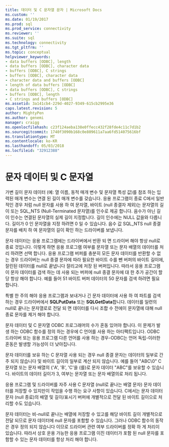 ```yaml
---
title: 데이터 및 C 문자열 문자 | Microsoft Docs
ms.custom: ''
ms.date: 01/19/2017
ms.prod: sql
ms.prod_service: connectivity
ms.reviewer: ''
ms.suite: sql
ms.technology: connectivity
ms.tgt_pltfrm: ''
ms.topic: conceptual
helpviewer_keywords:
- data buffers [ODBC], length
- data buffers [ODBC], character data
- buffers [ODBC], C strings
- buffers [ODBC], character data
- character data and buffers [ODBC]
- length of data buffers [ODBC]
- data buffers [ODBC], C strings
- buffers [ODBC], length
- C strings and buffers [ODBC]
ms.assetid: 3a141cb4-229d-4027-9349-615cb2995e36
caps.latest.revision: 5
author: MightyPen
ms.author: genemi
manager: craigg
ms.openlocfilehash: c23f124aeba138e0ffecc432f28fde4c11c7d1b2
ms.sourcegitcommit: 1740f3090b168c0e809611a7aa6fd514075616bf
ms.translationtype: MT
ms.contentlocale: ko-KR
ms.lasthandoff: 05/03/2018
ms.locfileid: "32912388"
---
```

# <a name="character-data-and-c-strings"></a>문자 데이터 및 C 문자열
가변 길이 문자 데이터 (예: 열 이름, 동적 매개 변수 및 문자열 특성 값)를 참조 하는 입력된 매개 변수는 연결 된 길이 매개 변수를 갖습니다. 응용 프로그램이 종료 C에서 일반적인 경우 처럼 null 문자를 사용 하 여 문자열, 바이트 (null 종결자 제외)는 문자열의 길이 또는 SQL_NTS (Null-Terminated 문자열)를 인수로 제공 합니다. 음수가 아닌 길이 인수는 연결된 문자열의 실제 길이 지정합니다. 길이 인수에는 NULL 값을와 다릅니다. 길이가 0 인 문자열을 지정 하려면 0 일 수 있습니다. 음수 값 SQL_NTS null 종결 문자를 배치 하 여 문자열의 길이 확인 하는 드라이버를 보냅니다.  
  
 문자 데이터는 응용 프로그램에는 드라이버에서 반환 되 면 드라이버 해야 항상 null로 종료 것입니다. 이렇게 하면 응용 프로그램 여부를 문자열 또는 문자 배열의 데이터를 처리 하려면 선택 합니다. 응용 프로그램 버퍼를 충분히 모든 문자 데이터를 반환할 수 없는 경우 드라이버는 null 종결 문자에 따라 필요한 바이트 수를 뺀 버퍼의 바이트 길이에, 잘린된 데이터를 null로 끝냅니다 잘리고에 저장 된 버퍼입니다. 따라서 응용 프로그램이 문자 데이터를 검색 하는 데 사용 되는 버퍼에 null 종결 문자에 대 한 추가 공간이 할당 항상 해야 합니다. 예를 들어 51 바이트 버퍼 데이터의 50 문자를 검색 하려면 필요 합니다.  
  
 특별 한 주의 해야 응용 프로그램과 보내거나 긴 문자 데이터에 사용 하 여 파트를 검색 하는 경우 드라이버에서 **SQLPutData** 또는 **SQLGetData**합니다. 데이터를 일련의 null로 끝나는 문자열로로 전달 되 면 데이터를 다시 조합 수 전에이 문자열에 대해 null 종료 문자를 제거 해야 합니다.  
  
 문자 데이터 및 C 문자열 ODBC 프로그래머의 수가 혼동 있어야 합니다. 이 문제가 발생 하는 ODBC 함수를 정의 하는 경우에 C 언어를 사용 하는 아티팩트입니다. ODBC 드라이버 또는 응용 프로그램 다른 언어를 사용 하는 경우-ODBC는 언어 독립-이러한 혼동은 발생할 가능성이 더 낮아집니다.  
  
 문자 데이터를 보유 하는 C 문자열 사용 되는 경우 null 종결 문자는 데이터의 일부로 간주 되지 않습니다 및 바이트 길이의 일부로 계산 되지 않습니다. 예를 들어 "ABC\0" C 문자열 또는 문자 배열의 {'A', 'B', 'C'을 (를)로 문자 데이터 "ABC"를 보유할 수 있습니다. 바이트의 데이터 길이가 3, 여부는 문자열 또는 문자 배열의로 처리 됩니다.  
  
 응용 프로그램 및 드라이버를 자주 사용 C 문자열 (null로 끝나는 배열 문자) 문자 데이터를 저장할 수 있지만이 작업을 수행 하는 요구 사항이 있습니다. C에서는 문자 데이터 문자 (null 종료)의 배열 및 길이/표시기 버퍼에 개별적으로 전달 된 바이트 길이으로 처리할 수도 있습니다.  
  
 문자 데이터는 비-null로 끝나는 배열에 저장할 수 있고를 해당 바이트 길이 개별적으로 전달 되므로 문자 데이터에 null 문자를 포함할 수 있습니다. 그러나 ODBC 함수의 동작은 경우 정의 되지 않습니다 이므로 드라이버 관련 여부 드라이버를 정확 하 게 처리이 있습니다. 따라서 상호 운용 가능한 응용 프로그램 이진 데이터가 포함 된 null 문자를 포함할 수 있는 문자 데이터를 항상 처리 해야 합니다.
